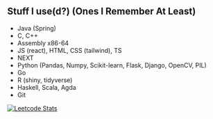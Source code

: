 ## Stuff I use(d?) (Ones I Remember At Least)
* Java (Spring)
* C, C++
* Assembly x86-64
* JS (react), HTML, CSS (tailwind), TS
* NEXT
* Python (Pandas, Numpy, Scikit-learn, Flask, Django, OpenCV, PIL)
* Go
* R (shiny, tidyverse)
* Haskell, Scala, Agda
* Git

[![Leetcode Stats](https://leetcard.jacoblin.cool/AtillaColak)](https://leetcode.com/AtillaColak)
